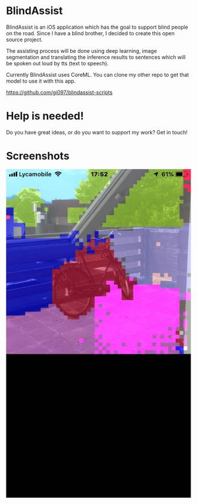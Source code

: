 # BlindAssist
BlindAssist is an iOS application which has the goal to support blind people
on the road. Since I have a blind brother, I decided to create this open source
project.

The assisting process will be done using deep learning, image segmentation
and translating the inference results to sentences which will be spoken out loud 
by tts (text to speech).

Currently BlindAssist uses CoreML. You can clone my other repo to get that model
to use it with this app.

https://github.com/gi097/blindassist-scripts

# Help is needed!
Do you have great ideas, or do you want to support my work? Get in touch!

# Screenshots
![alt text](images/1.jpg "Screenshot")
